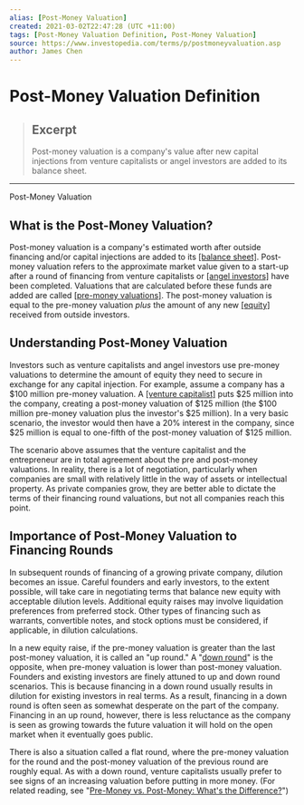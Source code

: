 ```yaml
---
alias: [Post-Money Valuation]
created: 2021-03-02T22:47:28 (UTC +11:00)
tags: [Post-Money Valuation Definition, Post-Money Valuation]
source: https://www.investopedia.com/terms/p/postmoneyvaluation.asp
author: James Chen
---
```


# Post-Money Valuation Definition

> ## Excerpt
> Post-money valuation is a company's value after new capital injections from venture capitalists or angel investors are added to its balance sheet.

---

Post-Money Valuation
## What is the Post-Money Valuation?

Post-money valuation is a company's estimated worth after outside financing and/or capital injections are added to its [[balance sheet]](https://www.investopedia.com/terms/b/balancesheet.asp). Post-money valuation refers to the approximate market value given to a start-up after a round of financing from venture capitalists or [[angel investors]](https://www.investopedia.com/terms/a/angelinvestor.asp) have been completed. Valuations that are calculated before these funds are added are called [[pre-money valuations]](https://www.investopedia.com/terms/p/premoneyvaluation.asp). The post-money valuation is equal to the pre-money valuation _plus_ the amount of any new [[equity]](https://www.investopedia.com/terms/e/equity.asp) received from outside investors.

## Understanding Post-Money Valuation

Investors such as venture capitalists and angel investors use pre-money valuations to determine the amount of equity they need to secure in exchange for any capital injection. For example, assume a company has a $100 million pre-money valuation. A [[venture capitalist]](https://www.investopedia.com/terms/v/venturecapitalist.asp) puts $25 million into the company, creating a post-money valuation of $125 million (the $100 million pre-money valuation plus the investor's $25 million). In a very basic scenario, the investor would then have a 20% interest in the company, since $25 million is equal to one-fifth of the post-money valuation of $125 million.

The scenario above assumes that the venture capitalist and the entrepreneur are in total agreement about the pre and post-money valuations. In reality, there is a lot of negotiation, particularly when companies are small with relatively little in the way of assets or intellectual property. As private companies grow, they are better able to dictate the terms of their financing round valuations, but not all companies reach this point.

## Importance of Post-Money Valuation to Financing Rounds

In subsequent rounds of financing of a growing private company, dilution becomes an issue. Careful founders and early investors, to the extent possible, will take care in negotiating terms that balance new equity with acceptable dilution levels. Additional equity raises may involve liquidation preferences from preferred stock. Other types of financing such as warrants, convertible notes, and stock options must be considered, if applicable, in dilution calculations.

In a new equity raise, if the pre-money valuation is greater than the last post-money valuation, it is called an "up round." A "[down round](https://www.investopedia.com/terms/d/downround.asp)" is the opposite, when pre-money valuation is lower than post-money valuation. Founders and existing investors are finely attuned to up and down round scenarios. This is because financing in a down round usually results in dilution for existing investors in real terms. As a result, financing in a down round is often seen as somewhat desperate on the part of the company. Financing in an up round, however, there is less reluctance as the company is seen as growing towards the future valuation it will hold on the open market when it eventually goes public.

There is also a situation called a flat round, where the pre-money valuation for the round and the post-money valuation of the previous round are roughly equal. As with a down round, venture capitalists usually prefer to see signs of an increasing valuation before putting in more money. (For related reading, see "[Pre-Money vs. Post-Money: What's the Difference?](https://www.investopedia.com/ask/answers/difference-between-premoney-and-postmoney/)")
